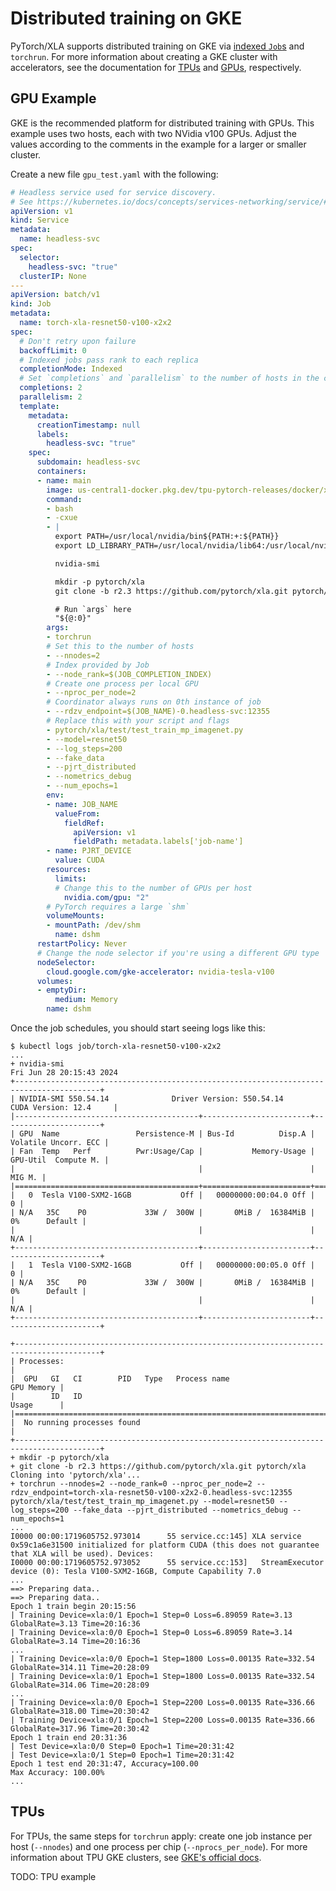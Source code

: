 # Distributed training on GKE

PyTorch/XLA supports distributed training on GKE via [indexed
`Job`s](https://kubernetes.io/docs/tasks/job/job-with-pod-to-pod-communication/)
and `torchrun`. For more information about creating a GKE cluster with
accelerators, see the documentation for
[TPUs](https://cloud.google.com/kubernetes-engine/docs/how-to/tpus) and
[GPUs](https://cloud.google.com/kubernetes-engine/docs/how-to/gpus),
respectively.

## GPU Example

GKE is the recommended platform for distributed training with GPUs. This example
uses two hosts, each with two NVidia v100 GPUs. Adjust the values according
to the comments in the example for a larger or smaller cluster.

Create a new file `gpu_test.yaml` with the following:

```yaml
# Headless service used for service discovery.
# See https://kubernetes.io/docs/concepts/services-networking/service/#headless-services
apiVersion: v1
kind: Service
metadata:
  name: headless-svc
spec:
  selector:
    headless-svc: "true"
  clusterIP: None
---
apiVersion: batch/v1
kind: Job
metadata:
  name: torch-xla-resnet50-v100-x2x2
spec:
  # Don't retry upon failure
  backoffLimit: 0
  # Indexed jobs pass rank to each replica
  completionMode: Indexed
  # Set `completions` and `parallelism` to the number of hosts in the cluster
  completions: 2
  parallelism: 2
  template:
    metadata:
      creationTimestamp: null
      labels:
        headless-svc: "true"
    spec:
      subdomain: headless-svc
      containers:
      - name: main
        image: us-central1-docker.pkg.dev/tpu-pytorch-releases/docker/xla:r2.3.0_3.10_cuda_12.1
        command:
        - bash
        - -cxue
        - |
          export PATH=/usr/local/nvidia/bin${PATH:+:${PATH}}
          export LD_LIBRARY_PATH=/usr/local/nvidia/lib64:/usr/local/nvidia/lib${LD_LIBRARY_PATH:+:${LD_LIBRARY_PATH}}

          nvidia-smi

          mkdir -p pytorch/xla
          git clone -b r2.3 https://github.com/pytorch/xla.git pytorch/xla

          # Run `args` here
          "${@:0}"
        args:
        - torchrun
        # Set this to the number of hosts
        - --nnodes=2
        # Index provided by Job
        - --node_rank=$(JOB_COMPLETION_INDEX)
        # Create one process per local GPU
        - --nproc_per_node=2
        # Coordinator always runs on 0th instance of job
        - --rdzv_endpoint=$(JOB_NAME)-0.headless-svc:12355
        # Replace this with your script and flags
        - pytorch/xla/test/test_train_mp_imagenet.py
        - --model=resnet50
        - --log_steps=200
        - --fake_data
        - --pjrt_distributed
        - --nometrics_debug
        - --num_epochs=1
        env:
        - name: JOB_NAME
          valueFrom:
            fieldRef:
              apiVersion: v1
              fieldPath: metadata.labels['job-name']
        - name: PJRT_DEVICE
          value: CUDA
        resources:
          limits:
          # Change this to the number of GPUs per host
            nvidia.com/gpu: "2"
        # PyTorch requires a large `shm`
        volumeMounts:
        - mountPath: /dev/shm
          name: dshm
      restartPolicy: Never
      # Change the node selector if you're using a different GPU type
      nodeSelector:
        cloud.google.com/gke-accelerator: nvidia-tesla-v100
      volumes:
      - emptyDir:
          medium: Memory
        name: dshm
```

Once the job schedules, you should start seeing logs like this:

```
$ kubectl logs job/torch-xla-resnet50-v100-x2x2
...
+ nvidia-smi
Fri Jun 28 20:15:43 2024
+-----------------------------------------------------------------------------------------+
| NVIDIA-SMI 550.54.14              Driver Version: 550.54.14      CUDA Version: 12.4     |
|-----------------------------------------+------------------------+----------------------+
| GPU  Name                 Persistence-M | Bus-Id          Disp.A | Volatile Uncorr. ECC |
| Fan  Temp   Perf          Pwr:Usage/Cap |           Memory-Usage | GPU-Util  Compute M. |
|                                         |                        |               MIG M. |
|=========================================+========================+======================|
|   0  Tesla V100-SXM2-16GB           Off |   00000000:00:04.0 Off |                    0 |
| N/A   35C    P0             33W /  300W |       0MiB /  16384MiB |      0%      Default |
|                                         |                        |                  N/A |
+-----------------------------------------+------------------------+----------------------+
|   1  Tesla V100-SXM2-16GB           Off |   00000000:00:05.0 Off |                    0 |
| N/A   35C    P0             33W /  300W |       0MiB /  16384MiB |      0%      Default |
|                                         |                        |                  N/A |
+-----------------------------------------+------------------------+----------------------+

+-----------------------------------------------------------------------------------------+
| Processes:                                                                              |
|  GPU   GI   CI        PID   Type   Process name                              GPU Memory |
|        ID   ID                                                               Usage      |
|=========================================================================================|
|  No running processes found                                                             |
+-----------------------------------------------------------------------------------------+
+ mkdir -p pytorch/xla
+ git clone -b r2.3 https://github.com/pytorch/xla.git pytorch/xla
Cloning into 'pytorch/xla'...
+ torchrun --nnodes=2 --node_rank=0 --nproc_per_node=2 --rdzv_endpoint=torch-xla-resnet50-v100-x2x2-0.headless-svc:12355 pytorch/xla/test/test_train_mp_imagenet.py --model=resnet50 --log_steps=200 --fake_data --pjrt_distributed --nometrics_debug --num_epochs=1
...
I0000 00:00:1719605752.973014      55 service.cc:145] XLA service 0x59c1a6e31500 initialized for platform CUDA (this does not guarantee that XLA will be used). Devices:
I0000 00:00:1719605752.973052      55 service.cc:153]   StreamExecutor device (0): Tesla V100-SXM2-16GB, Compute Capability 7.0
...
==> Preparing data..
==> Preparing data..
Epoch 1 train begin 20:15:56
| Training Device=xla:0/1 Epoch=1 Step=0 Loss=6.89059 Rate=3.13 GlobalRate=3.13 Time=20:16:36
| Training Device=xla:0/0 Epoch=1 Step=0 Loss=6.89059 Rate=3.14 GlobalRate=3.14 Time=20:16:36
...
| Training Device=xla:0/0 Epoch=1 Step=1800 Loss=0.00135 Rate=332.54 GlobalRate=314.11 Time=20:28:09
| Training Device=xla:0/1 Epoch=1 Step=1800 Loss=0.00135 Rate=332.54 GlobalRate=314.06 Time=20:28:09
...
| Training Device=xla:0/0 Epoch=1 Step=2200 Loss=0.00135 Rate=336.66 GlobalRate=318.00 Time=20:30:42
| Training Device=xla:0/1 Epoch=1 Step=2200 Loss=0.00135 Rate=336.66 GlobalRate=317.96 Time=20:30:42
Epoch 1 train end 20:31:36
| Test Device=xla:0/0 Step=0 Epoch=1 Time=20:31:42
| Test Device=xla:0/1 Step=0 Epoch=1 Time=20:31:42
Epoch 1 test end 20:31:47, Accuracy=100.00
Max Accuracy: 100.00%
...
```

## TPUs

For TPUs, the same steps for `torchrun` apply: create one job instance per host
(`--nnodes`) and one process per chip (`--nprocs_per_node`). For more
information about TPU GKE clusters, see [GKE's official
docs](https://cloud.google.com/kubernetes-engine/docs/how-to/tpus).

TODO: TPU example
